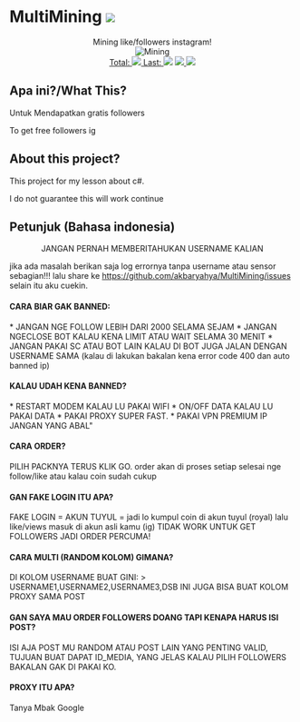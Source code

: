 # MultiMining <a href="https://github.com/akbaryahya/MultiMining/releases/latest"><img src="https://img.shields.io/github/release/akbaryahya/MultiMining.svg"/></a>

<p align="center">
  Mining like/followers instagram!<br>
  <img src="https://i.imgur.com/cBTpf7p.jpg" alt="Mining"/><br>
  <a href="https://github.com/akbaryahya/MultiMining/releases/latest">Total: <img src="https://img.shields.io/github/downloads/akbaryahya/MultiMining/total.svg"/> Last: <img src="https://img.shields.io/github/downloads/akbaryahya/MultiMining/latest/total.svg"/></a> <a href="https://github.com/akbaryahya/MultiMining/issues"><img src="https://img.shields.io/github/issues/akbaryahya/MultiMining.svg"/> <img src="https://img.shields.io/github/issues-closed-raw/akbaryahya/MultiMining.svg"/></a>
</p>

Apa ini?/What This?
-------------
Untuk Mendapatkan gratis followers

To get free followers ig

About this project?
-------------
This project for my lesson about c#.

I do not guarantee this will work continue

Petunjuk (Bahasa indonesia)
-------------
<p align="center">JANGAN PERNAH MEMBERITAHUKAN USERNAME KALIAN</p>

jika ada masalah berikan saja log errornya tanpa username atau sensor sebagian!!! lalu share ke https://github.com/akbaryahya/MultiMining/issues selain itu aku cuekin.

<h4>CARA BIAR GAK BANNED:</h4>
* JANGAN NGE FOLLOW LEBIH DARI 2000 SELAMA SEJAM
* JANGAN NGECLOSE BOT KALAU KENA LIMIT ATAU WAIT SELAMA 30 MENIT
* JANGAN PAKAI SC ATAU BOT LAIN KALAU DI BOT JUGA JALAN DENGAN USERNAME SAMA (kalau di lakukan bakalan kena error code 400 dan auto banned ip)

<h4>KALAU UDAH KENA BANNED?</h4>
* RESTART MODEM KALAU LU PAKAI WIFI
* ON/OFF DATA KALAU LU PAKAI DATA
* PAKAI PROXY SUPER FAST.
* PAKAI VPN PREMIUM IP JANGAN YANG ABAL"

<h4>CARA ORDER?</h4>
PILIH PACKNYA TERUS KLIK GO.
order akan di proses setiap selesai nge follow/like atau kalau coin sudah cukup

<h4>GAN FAKE LOGIN ITU APA?</h4>
FAKE LOGIN = AKUN TUYUL = 
jadi lo kumpul coin di akun tuyul (royal) lalu like/views masuk di akun asli kamu (ig)
TIDAK WORK UNTUK GET FOLLOWERS JADI ORDER PERCUMA!

<h4>CARA MULTI (RANDOM KOLOM) GIMANA?</h4>
DI KOLOM USERNAME BUAT GINI:
> USERNAME1,USERNAME2,USERNAME3,DSB
INI JUGA BISA BUAT KOLOM PROXY SAMA POST

<h4>GAN SAYA MAU ORDER FOLLOWERS DOANG TAPI KENAPA HARUS ISI POST?</h4>
ISI AJA POST MU RANDOM ATAU POST LAIN YANG PENTING VALID, TUJUAN BUAT DAPAT ID_MEDIA, YANG JELAS KALAU PILIH FOLLOWERS BAKALAN GAK DI PAKAI KO.

<h4>PROXY ITU APA?</h4>
Tanya Mbak Google
